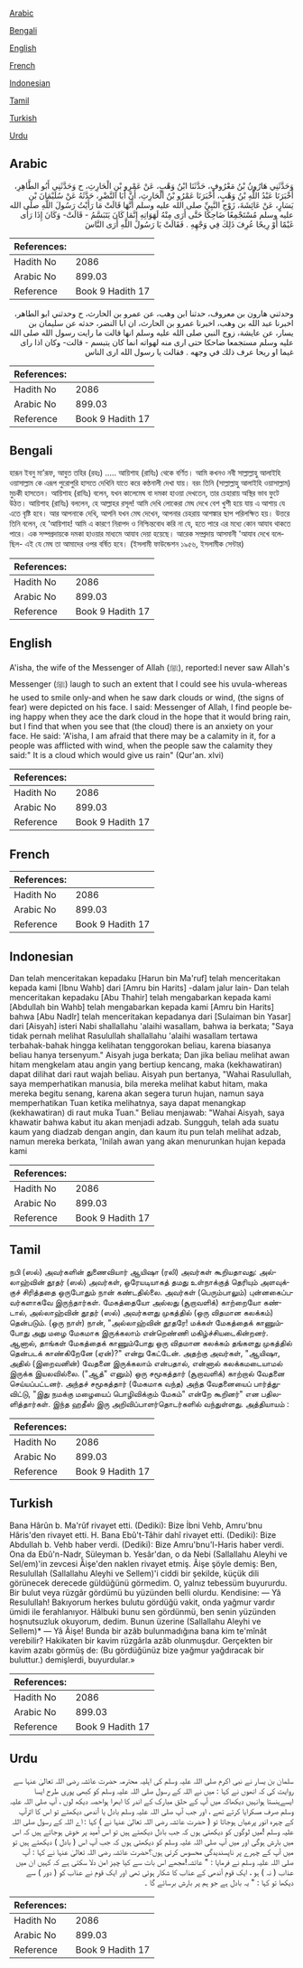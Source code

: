 [Arabic](#arabic)

[Bengali](#bengali)

[English](#english)

[French](#french)

[Indonesian](#indonesian)

[Tamil](#tamil)

[Turkish](#turkish)

[Urdu](#urdu)

## Arabic


<div dir="rtl" lang="ar" style={{fontSize:'larger',backgroundColor:'#f8f9fa',padding:20}}>
وَحَدَّثَنِي هَارُونُ بْنُ مَعْرُوفٍ، حَدَّثَنَا ابْنُ وَهْبٍ، عَنْ عَمْرِو بْنِ الْحَارِثِ، ح وَحَدَّثَنِي أَبُو الطَّاهِرِ، أَخْبَرَنَا عَبْدُ اللَّهِ بْنُ وَهْبٍ، أَخْبَرَنَا عَمْرُو بْنُ الْحَارِثِ، أَنَّ أَبَا النَّضْرِ، حَدَّثَهُ عَنْ سُلَيْمَانَ بْنِ يَسَارٍ، عَنْ عَائِشَةَ، زَوْجِ النَّبِيِّ صلى الله عليه وسلم أَنَّهَا قَالَتْ مَا رَأَيْتُ رَسُولَ اللَّهِ صلى الله عليه وسلم مُسْتَجْمِعًا ضَاحِكًا حَتَّى أَرَى مِنْهُ لَهَوَاتِهِ إِنَّمَا كَانَ يَتَبَسَّمُ - قَالَتْ- وَكَانَ إِذَا رَأَى غَيْمًا أَوْ رِيحًا عُرِفَ ذَلِكَ فِي وَجْهِهِ ‏.‏ فَقَالَتْ يَا رَسُولَ اللَّهِ أَرَى النَّاسَ
</div>
<div style={{backgroundColor:'#f8f9fa',padding:20, marginBottom: 10}}><table> <thead> <tr> <th>References:</th> <th></th> </tr> </thead> <tbody><tr><td>Hadith No</td><td>2086</td></tr><tr><td>Arabic No</td><td>899.03</td></tr><tr><td>Reference</td><td>Book 9 Hadith 17</td></tr></tbody></table></div>


<div dir="rtl" lang="ar" style={{fontSize:'larger',backgroundColor:'#f8f9fa',padding:20}}>
وحدثني هارون بن معروف، حدثنا ابن وهب، عن عمرو بن الحارث، ح وحدثني ابو الطاهر، اخبرنا عبد الله بن وهب، اخبرنا عمرو بن الحارث، ان ابا النضر، حدثه عن سليمان بن يسار، عن عايشة، زوج النبي صلى الله عليه وسلم انها قالت ما رايت رسول الله صلى الله عليه وسلم مستجمعا ضاحكا حتى ارى منه لهواته انما كان يتبسم - قالت- وكان اذا راى غيما او ريحا عرف ذلك في وجهه . فقالت يا رسول الله ارى الناس
</div>
<div style={{backgroundColor:'#f8f9fa',padding:20, marginBottom: 10}}><table> <thead> <tr> <th>References:</th> <th></th> </tr> </thead> <tbody><tr><td>Hadith No</td><td>2086</td></tr><tr><td>Arabic No</td><td>899.03</td></tr><tr><td>Reference</td><td>Book 9 Hadith 17</td></tr></tbody></table></div>

## Bengali


<div dir="ltr" lang="bn" style={{fontSize:'larger',backgroundColor:'#f8f9fa',padding:20}}>
হারূন ইবনু মা’রূফ, আবুত তহির (রহঃ) ..... আয়িশাহ (রাযিঃ) থেকে বর্ণিত। আমি কখনও নবী সাল্লাল্লাহু আলাইহি ওয়াসাল্লাম কে এরূপ পুরোপুরি হাসতে দেখিনি যাতে করে কণ্ঠনালী দেখা যায়। বরং তিনি (সাল্লাল্লাহু আলাইহি ওয়াসাল্লাম) মুচকী হাসতেন। আয়িশাহ (রাযিঃ) বলেন, যখন কালেমেঘ বা দমকা হাওয়া দেখতেন, তার চেহারায় অস্থির ভাব ফুটে উঠত। আয়িশাহ (রাযিঃ) বললেন, হে আল্লাহর রসূল! আমি দেখি লোকেরা মেঘ দেখে বেশ খুশী হয়ে যায় এ আশায় যে এতে বৃষ্টি হবে। আর আপনাকে দেখি, আপনি যখন মেঘ দেখেন, আপনার চেহরায় আশঙ্কার ছাপ পরিলক্ষিত হয়। উত্তরে তিনি বলেন, হে ‘আয়িশাহ! আমি এ কারণে নিরাপদ ও নিশ্চিন্তবোধ করি না যে, হতে পারে এর মধ্যে কোন আযাব থাকতে পারে। এক সম্পপ্রদায়কে দমকা হাওয়ার মাধ্যমে আযাব দেয়া হয়েছে। আরেক সম্প্রদায় আসমানী 'আযাব দেখে বলেছিল- এই যে মেঘ তা আমাদের ওপর বর্ষিত হবে। (ইসলামী ফাউন্ডেশন ১৯৫৬, ইসলামীক সেন্টার)
</div>
<div style={{backgroundColor:'#f8f9fa',padding:20, marginBottom: 10}}><table> <thead> <tr> <th>References:</th> <th></th> </tr> </thead> <tbody><tr><td>Hadith No</td><td>2086</td></tr><tr><td>Arabic No</td><td>899.03</td></tr><tr><td>Reference</td><td>Book 9 Hadith 17</td></tr></tbody></table></div>

## English


<div dir="ltr" lang="en" style={{fontSize:'larger',backgroundColor:'#f8f9fa',padding:20}}>
A'isha, the wife of the Messenger of Allah (ﷺ), reported:I never saw Allah's Messenger (ﷺ) laugh to such an extent that I could see his uvula-whereas he used to smile only-and when he saw dark clouds or wind, (the signs of fear) were depicted on his face. I said: Messenger of Allah, I find people being happy when they ace the dark cloud in the hope that it would bring rain, but I find that when you see that (the cloud) there is an anxiety on your face. He said: 'A'isha, I am afraid that there may be a calamity in it, for a people was afflicted with wind, when the people saw the calamity they said:" It is a cloud which would give us rain" (Qur'an. xlvi)
</div>
<div style={{backgroundColor:'#f8f9fa',padding:20, marginBottom: 10}}><table> <thead> <tr> <th>References:</th> <th></th> </tr> </thead> <tbody><tr><td>Hadith No</td><td>2086</td></tr><tr><td>Arabic No</td><td>899.03</td></tr><tr><td>Reference</td><td>Book 9 Hadith 17</td></tr></tbody></table></div>

## French


<div dir="ltr" lang="fr" style={{fontSize:'larger',backgroundColor:'#f8f9fa',padding:20}}>

</div>
<div style={{backgroundColor:'#f8f9fa',padding:20, marginBottom: 10}}><table> <thead> <tr> <th>References:</th> <th></th> </tr> </thead> <tbody><tr><td>Hadith No</td><td>2086</td></tr><tr><td>Arabic No</td><td>899.03</td></tr><tr><td>Reference</td><td>Book 9 Hadith 17</td></tr></tbody></table></div>

## Indonesian


<div dir="ltr" lang="id" style={{fontSize:'larger',backgroundColor:'#f8f9fa',padding:20}}>
Dan telah menceritakan kepadaku [Harun bin Ma'ruf] telah menceritakan kepada kami [Ibnu Wahb] dari [Amru bin Harits] -dalam jalur lain- Dan telah menceritakan kepadaku [Abu Thahir] telah mengabarkan kepada kami [Abdullah bin Wahb] telah mengabarkan kepada kami [Amru bin Harits] bahwa [Abu Nadlr] telah menceritakan kepadanya dari [Sulaiman bin Yasar] dari [Aisyah] isteri Nabi shallallahu 'alaihi wasallam, bahwa ia berkata; "Saya tidak pernah melihat Rasulullah shallallahu 'alaihi wasallam tertawa terbahak-bahak hingga kelihatan tenggorokan beliau, karena biasanya beliau hanya tersenyum." Aisyah juga berkata; Dan jika beliau melihat awan hitam mengkelam atau angin yang bertiup kencang, maka (kekhawatiran) dapat dilihat dari raut wajah beliau. Aisyah pun bertanya, "Wahai Rasulullah, saya memperhatikan manusia, bila mereka melihat kabut hitam, maka mereka begitu senang, karena akan segera turun hujan, namun saya memperhatikan Tuan ketika melihatnya, saya dapat menangkap (kekhawatiran) di raut muka Tuan." Beliau menjawab: "Wahai Aisyah, saya khawatir bahwa kabut itu akan menjadi adzab. Sungguh, telah ada suatu kaum yang diadzab dengan angin, dan kaum itu pun telah melihat adzab, namun mereka berkata, 'Inilah awan yang akan menurunkan hujan kepada kami
</div>
<div style={{backgroundColor:'#f8f9fa',padding:20, marginBottom: 10}}><table> <thead> <tr> <th>References:</th> <th></th> </tr> </thead> <tbody><tr><td>Hadith No</td><td>2086</td></tr><tr><td>Arabic No</td><td>899.03</td></tr><tr><td>Reference</td><td>Book 9 Hadith 17</td></tr></tbody></table></div>

## Tamil


<div dir="ltr" lang="ta" style={{fontSize:'larger',backgroundColor:'#f8f9fa',padding:20}}>
நபி (ஸல்) அவர்களின் துணைவியார் ஆயிஷா (ரலி) அவர்கள் கூறியதாவது: அல்லாஹ்வின் தூதர் (ஸல்) அவர்கள், ஒரேயடியாகத் தமது உள்நாக்குத் தெரியும் அளவுக்குச் சிரித்ததை ஒருபோதும் நான் கண்டதில்லை. அவர்கள் (பெரும்பாலும்) புன்னகைப்பவர்களாகவே இருந்தார்கள். மேகத்தையோ அல்லது (சூறாவளிக்) காற்றையோ கண்டால், அல்லாஹ்வின் தூதர் (ஸல்) அவர்களது முகத்தில் (ஒரு விதமான கலக்கம்) தென்படும். (ஒரு நாள்) நான், "அல்லாஹ்வின் தூதரே! மக்கள் மேகத்தைக் காணும்போது அது மழை மேகமாக இருக்கலாம் என்றெண்ணி மகிழ்ச்சியடைகின்றனர். ஆனால், தாங்கள் மேகத்தைக் காணும்போது ஒரு விதமான கலக்கம் தங்களது முகத்தில் தென்படக் காண்கிறேனே (ஏன்)?" என்று கேட்டேன். அதற்கு அவர்கள், "ஆயிஷா, அதில் (இறைவனின்) வேதனை இருக்கலாம் என்பதால், என்னால் கலக்கமடையாமல் இருக்க இயலவில்லை. ("ஆத்" எனும்) ஒரு சமூகத்தார் (சூறாவளிக்) காற்றால் வேதனை செய்யப்பட்டனர். அந்தச் சமூகத்தார் (மேகமாக வந்த) அந்த வேதனையைப் பார்த்துவிட்டு, "இது நமக்கு மழையைப் பொழிவிக்கும் மேகம்" என்றே கூறினர்" என பதிலளித்தார்கள். இந்த ஹதீஸ் இரு அறிவிப்பாளர்தொடர்களில் வந்துள்ளது. அத்தியாயம் :
</div>
<div style={{backgroundColor:'#f8f9fa',padding:20, marginBottom: 10}}><table> <thead> <tr> <th>References:</th> <th></th> </tr> </thead> <tbody><tr><td>Hadith No</td><td>2086</td></tr><tr><td>Arabic No</td><td>899.03</td></tr><tr><td>Reference</td><td>Book 9 Hadith 17</td></tr></tbody></table></div>

## Turkish


<div dir="ltr" lang="tr" style={{fontSize:'larger',backgroundColor:'#f8f9fa',padding:20}}>
Bana Hârûn b. Ma'rûf rivayet etti. (Dediki): Bize İbni Vehb, Amru'bnu Hâris'den rivayet etti. H. Bana Ebû't-Tâhir dahî rivayet etti. (Dediki): Bize Abdullah b. Vehb haber verdi. (Dediki): Bize Amru'bnu'l-Haris haber verdi. Ona da Ebû'n-Nadr, Süleyman b. Yesâr'dan, o da Nebi (Sallallahu Aleyhi ve Sel/em)'in zevcesi Âişe'den naklen rivayet etmiş. Âişe şöyle demiş: Ben, Resulullah (Sallallahu Aleyhi ve Sellem)'i ciddi bir şekilde, küçük dili görünecek derecede güldüğünü görmedim. O, yalnız tebessüm buyururdu. Bir bulut veya rüzgâr gördümü bu yüzünden belli olurdu. Kendisine: — Yâ Resulullah! Bakıyorum herkes bulutu gördüğü vakit, onda yağmur vardır ümidi ile ferahlanıyor. Hâlbuki bunu sen gördünmü, ben senin yüzünden hoşnutsuzluk okuyorum, dedim. Bunun üzerine (Sallallahu Aleyhi ve Sellem)* — Yâ Âişe! Bunda bir azâb bulunmadığına bana kim te'mînât verebilir? Hakikaten bir kavim rüzgârla azâb olunmuşdur. Gerçekten bir kavim azabı görmüş de: (Bu gördüğünüz bize yağmur yağdıracak bir buluttur.) demişlerdi, buyurdular.»
</div>
<div style={{backgroundColor:'#f8f9fa',padding:20, marginBottom: 10}}><table> <thead> <tr> <th>References:</th> <th></th> </tr> </thead> <tbody><tr><td>Hadith No</td><td>2086</td></tr><tr><td>Arabic No</td><td>899.03</td></tr><tr><td>Reference</td><td>Book 9 Hadith 17</td></tr></tbody></table></div>

## Urdu


<div dir="rtl" lang="ur" style={{fontSize:'larger',backgroundColor:'#f8f9fa',padding:20}}>
سلمان بن یسار نے نبی اکرم صلی اللہ علیہ وسلم کی اہلیہ محترمہ حضرت عائشہ رضی اللہ تعالیٰ عنہا سے روایت کی کہ انھوں نے کہا : میں نے اللہ کے رسول صلی اللہ علیہ وسلم کو کبھی پوری طرح ایسا ایسےہنستا ہوانہیں دیکھاکہ میں آپ کے حلق مبارک کے اندر کا ابھرا ہواحصہ دیکھ لوں ، آپ صلی اللہ علیہ وسلم صرف مسکرایا کرتے تھے ، اور جب آپ صلی اللہ علیہ وسلم بادل یا آندھی دیکھتے تو اس کا اثرآپ کے چہرہ انور پرعیاں ہوجاتا تو ( حضرت عائشہ رضی اللہ تعالیٰ عنہا نے ) کہا : اے اللہ کے رسول صلی اللہ علیہ وسلم !میں لوگوں کو دیکھتی ہوں کہ جب بادل دیکھتے ہیں تو اس اُمید پر خوش ہوجاتے ہیں کہ اس میں بارش ہوگی اور میں آپ صلی اللہ علیہ وسلم کو دیکھتی ہوں کہ جب آپ اس ( بادل ) دیکھتے ہیں تو میں آپ کے چہرے پر ناپسندیدگی محسوس کرتی ہوں؟حضرت عائشہ رضی اللہ تعالیٰ عنہا نے کہا : آپ صلی اللہ علیہ وسلم نے فرمایا : " عائشہ!مجھے اس بات سے کیا چیز امن دلا سکتی ہے کہ کہیں ان میں عذاب ( نہ ) ہو ، ایک قوم آندھی کے عذاب کا شکار ہوئی تھی اور ایک قوم نے عذاب کو ( دور ) سے دیکھا تو کہا : " یہ بادل ہے جو ہم پر بارش برسائے گا ۔
</div>
<div style={{backgroundColor:'#f8f9fa',padding:20, marginBottom: 10}}><table> <thead> <tr> <th>References:</th> <th></th> </tr> </thead> <tbody><tr><td>Hadith No</td><td>2086</td></tr><tr><td>Arabic No</td><td>899.03</td></tr><tr><td>Reference</td><td>Book 9 Hadith 17</td></tr></tbody></table></div>